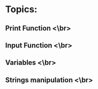 # Topics:

## Print Function <\br>
## Input Function <\br>
## Variables <\br>
## Strings manipulation <\br>

